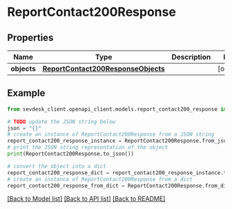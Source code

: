 # ReportContact200Response


## Properties

Name | Type | Description | Notes
------------ | ------------- | ------------- | -------------
**objects** | [**ReportContact200ResponseObjects**](ReportContact200ResponseObjects.md) |  | [optional] 

## Example

```python
from sevdesk_client.openapi_client.models.report_contact200_response import ReportContact200Response

# TODO update the JSON string below
json = "{}"
# create an instance of ReportContact200Response from a JSON string
report_contact200_response_instance = ReportContact200Response.from_json(json)
# print the JSON string representation of the object
print(ReportContact200Response.to_json())

# convert the object into a dict
report_contact200_response_dict = report_contact200_response_instance.to_dict()
# create an instance of ReportContact200Response from a dict
report_contact200_response_from_dict = ReportContact200Response.from_dict(report_contact200_response_dict)
```
[[Back to Model list]](../README.md#documentation-for-models) [[Back to API list]](../README.md#documentation-for-api-endpoints) [[Back to README]](../README.md)


